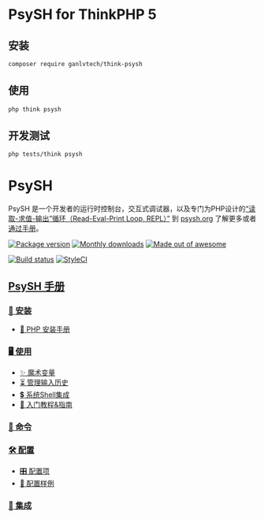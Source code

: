 # PsySH for ThinkPHP 5

## 安装

```bash
composer require ganlvtech/think-psysh
```

## 使用

```bash
php think psysh
```

## 开发测试

```bash
php tests/think psysh
```

# PsySH

PsySH 是一个开发者的运行时控制台，交互式调试器，以及专门为PHP设计的[“读取-求值-输出”循环（Read-Eval-Print Loop, REPL）”](https://zh.wikipedia.org/wiki/%E8%AF%BB%E5%8F%96%EF%B9%A3%E6%B1%82%E5%80%BC%EF%B9%A3%E8%BE%93%E5%87%BA%E5%BE%AA%E7%8E%AF)
到 [psysh.org](http://psysh.org/) 了解更多或者[通过手册](https://github.com/bobthecow/psysh/wiki/Home)。

[![Package version](https://img.shields.io/packagist/v/psy/psysh.svg?style=flat-square)](https://packagist.org/packages/psy/psysh)
[![Monthly downloads](http://img.shields.io/packagist/dm/psy/psysh.svg?style=flat-square)](https://packagist.org/packages/psy/psysh)
[![Made out of awesome](https://img.shields.io/badge/made_out_of_awesome-✓-brightgreen.svg?style=flat-square)](http://psysh.org)

[![Build status](https://img.shields.io/travis/bobthecow/psysh/master.svg?style=flat-square)](http://travis-ci.org/bobthecow/psysh)
[![StyleCI](https://styleci.io/repos/4549925/shield)](https://styleci.io/repos/4549925)

## [PsySH 手册](https://github.com/bobthecow/psysh/wiki/Home)

### [💾 安装](https://github.com/bobthecow/psysh/wiki/Installation)
 * [📕 PHP 安装手册](https://github.com/bobthecow/psysh/wiki/PHP-manual)

### [🖥 使用](https://github.com/bobthecow/psysh/wiki/Usage)
 * [✨ 魔术变量](https://github.com/bobthecow/psysh/wiki/Magic-variables)
 * [⏳ 管理输入历史](https://github.com/bobthecow/psysh/wiki/History)
 * [💲 系统Shell集成](https://github.com/bobthecow/psysh/wiki/Shell-integration)
 * [🎥 入门教程&指南](https://github.com/bobthecow/psysh/wiki/Tutorials)

### [📢 命令](https://github.com/bobthecow/psysh/wiki/Commands)

### [🛠 配置](https://github.com/bobthecow/psysh/wiki/Configuration)
 * [🎛 配置项](https://github.com/bobthecow/psysh/wiki/Config-options)
 * [📄 配置样例](https://github.com/bobthecow/psysh/wiki/Sample-config)

### [🔌 集成](https://github.com/bobthecow/psysh/wiki/Integrations)

